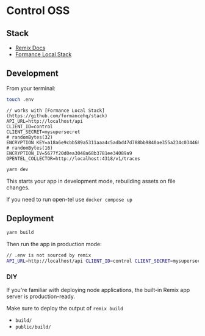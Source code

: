 # Control OSS

## Stack

- [Remix Docs](https://remix.run/docs)
- [Formance Local Stack](https://github.com/formancehq/stack)

## Development

From your terminal:

```sh
touch .env
```

```
// works with [Formance Local Stack](https://github.com/formancehq/stack)
API_URL=http://localhost/api
CLIENT_ID=control
CLIENT_SECRET=mysupersecret
# randomBytes(32)
ENCRYPTION_KEY=a18a6e9cbb589a5311aaa4c5adbd47d788bb9840ae355a234c0344687c595be4
# randomBytes(16)
ENCRYPTION_IV=5677f20d0ea3048a68b3781ee34089a9
OPENTEL_COLLECTOR=http://localhost:4318/v1/traces
```

```sh
yarn dev
```

This starts your app in development mode, rebuilding assets on file changes.

If you need to run open-tel use `docker compose up`

## Deployment

```sh
yarn build
```

Then run the app in production mode:

```sh
// .env is not sourced by remix
API_URL=http://localhost/api CLIENT_ID=control CLIENT_SECRET=mysupersecret ENCRYPTION_KEY=mysuperencryptionkey ENCRYPTION_IV=6f0c77c78a624022 remix-serve build
```

### DIY

If you're familiar with deploying node applications, the built-in Remix app server is production-ready.

Make sure to deploy the output of `remix build`

- `build/`
- `public/build/`